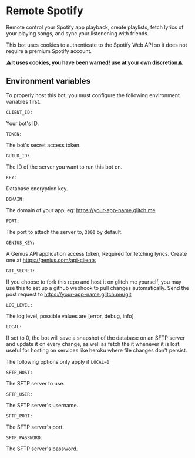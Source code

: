 # Remote Spotify
Remote control your Spotify app playback, create playlists, fetch lyrics of your playing songs, and sync your listenening with friends.

This bot uses cookies to authenticate to the Spotify Web API so it does not require a premium Spotify account.

**⚠️It uses cookies, you have been warned! use at your own discretion⚠️**

## Environment variables

To properly host this bot, you must configure the following environment variables first.

`CLIENT_ID:`

Your bot's ID.

`TOKEN:`

The bot's secret access token.

`GUILD_ID:`

The ID of the server you want to run this bot on.

`KEY:`

Database encryption key.

`DOMAIN:`

The domain of your app, eg: https://your-app-name.glitch.me

`PORT:`

The port to attach the server to, `3000` by default.

`GENIUS_KEY:`

A Genius API application access token, Required for fetching lyrics. Create one at https://genius.com/api-clients

`GIT_SECRET:`

If you choose to fork this repo and host it on glitch.me yourself, you may use this to set up a github webhook to pull changes automatically. Send the post request to https://your-app-name.glitch.me/git

`LOG_LEVEL:`

The log level, possible values are [error, debug, info]

`LOCAL:`

If set to 0, the bot will save a snapshot of the database on an SFTP server and update it on every change, as well as fetch the it whenever it is lost. useful for hosting on services like heroku where file changes don't persist.

The following options only apply if `LOCAL=0`

`SFTP_HOST:`

The SFTP server to use.

`SFTP_USER:`

The SFTP server's username.

`SFTP_PORT:`

The SFTP server's port.

`SFTP_PASSWORD:`

The SFTP server's password.
